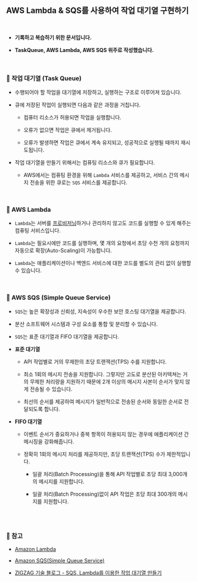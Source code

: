 ## AWS Lambda & SQS를 사용하여 작업 대기열 구현하기

<br>

* **기록하고 복습하기 위한 문서입니다.**

* **TaskQueue, AWS Lambda, AWS SQS 위주로 작성했습니다.**

<br>

### :book: 작업 대기열 (Task Queue)

* 수행되어야 할 작업을 대기열에 저장하고, 실행하는 구조로 이루어져 있습니다.

* 큐에 저장된 작업이 실행되면 다음과 같은 과정을 거칩니다.

    * 컴퓨터 리소스가 허용되면 작업을 실행합니다.

    * 오류가 없으면 작업은 큐에서 제거됩니다.

    * 오류가 발생하면 작업은 큐에서 계속 유지되고, 성공적으로 실행될 때까지 재시도됩니다.

* 작업 대기열을 만들기 위해서는 컴퓨팅 리소스와 큐가 필요합니다.

    * AWS에서는 컴퓨팅 환경을 위해 `Lambda` 서비스를 제공하고, 서비스 간의 메시지 전송을 위한 큐로는 `SQS` 서비스를 제공합니다.

<br>

### :book: AWS Lambda

* `Lambda`는 서버를 [프로비저닝](https://ko.wikipedia.org/wiki/%ED%94%84%EB%A1%9C%EB%B9%84%EC%A0%80%EB%8B%9D)하거나 관리하지 않고도 코드를 실행할 수 있게 해주는 컴퓨팅 서비스입니다. 

* `Lambda`는 필요시에만 코드를 실행하며, 몇 개의 요청에서 초당 수천 개의 요청까지 자동으로 확장(Auto-Scaling)이 가능합니다.

* `Lambda`는 애플리케이션이나 백엔드 서비스에 대한 코드를 별도의 관리 없이 실행할 수 있습니다.

<br>

### :book: AWS SQS (Simple Queue Service)

* `SQS`는 높은 확장성과 신뢰성, 지속성이 우수한 보안 호스팅 대기열을 제공합니다.

* 분산 소프트웨어 시스템과 구성 요소를 통합 및 분리할 수 있습니다.

* `SQS`는 표준 대기열과 FIFO 대기열을 제공합니다.

* **표준 대기열**

    * API 작업별로 거의 무제한의 초당 트랜잭션(TPS) 수를 지원합니다.

    * 최소 1회의 메시지 전송을 지원합니다. 그렇지만 고도로 분산된 아키텍쳐는 거의 무제한 처리량을 지원하기 때문에 2개 이상의 메시지 사본이 순서가 맞지 않게 전송될 수 있습니다. 

    * 최선의 순서를 제공하여 메시지가 일반적으로 전송된 순서와 동일한 순서로 전달되도록 합니다.

* **FIFO 대기열**

    * 이벤트 순서가 중요하거나 중복 항목이 허용되지 않는 경우에 애플리케이션 간 메시징을 강화해줍니다.

    * 정확히 1회의 메시지 처리를 제공하지만, 초당 트랜잭션(TPS) 수가 제한적입니다.

        * 일괄 처리(Batch Processing)을 통해 API 작업별로 초당 최대 3,000개의 메시지를 지원합니다.

        * 일괄 처리(Batch Processing)없이 API 작업은 초당 최대 300개의 메시지를 지원합니다. 

<br>

<!-- ### :book: Service 구조

![Archtecture](./images/task-queue-service.png) -->

<br>

### :bookmark: 참고

* [Amazon Lambda](https://docs.aws.amazon.com/ko_kr/lambda/latest/dg/welcome.html)

* [Amazon SQS(Simple Queue Service)](https://docs.aws.amazon.com/ko_kr/AWSSimpleQueueService/latest/SQSDeveloperGuide/welcome.html)

* [ZIGZAG 기술 블로그 - SQS, Lambda를 이용한 작업 대기열 만들기](https://devblog.croquis.com/ko/2017-05-13-1-aws-serverless-1/)